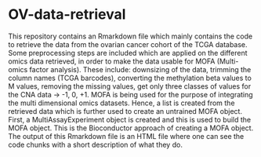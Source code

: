 # OV-data-retrieval

This repository contains an Rmarkdown file which mainly contains the code to retrieve the data from the ovarian cancer cohort of the TCGA database. Some preprocessing steps are included which are applied on the different omics data retrieved, in order to make the data usable for MOFA (Multi-omics factor analysis). These include: downsizing of the data, trimming the column names (TCGA barcodes), converting the methylation beta values to M values, removing the missing values, get only three classes of values for the CNA data -> -1, 0, +1. MOFA is being used for the purpose of integrating the multi dimensional omics datasets. Hence, a list is created from the retrieved data which is further used to create an untrained MOFA object. First, a MultiAssayExperiment object is created and this is used to build the MOFA object. This is the Bioconductor approach of creating a MOFA object. The output of this Rmarkdown file is an HTML file where one can see the code chunks with a short description of what they do.
